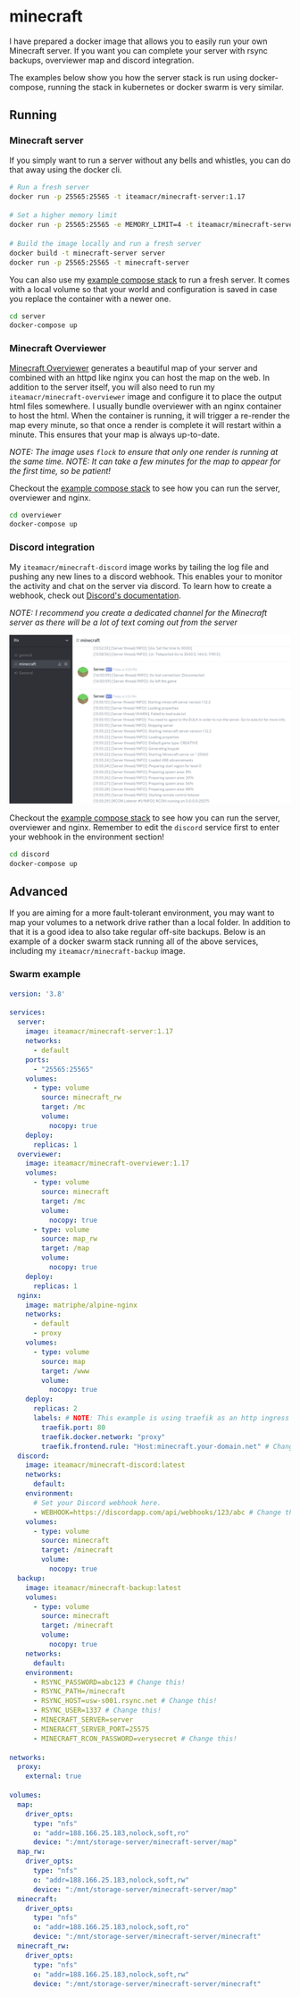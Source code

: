 # minecraft

I have prepared a docker image that allows you to easily run your own Minecraft server. If you want you can complete your server with rsync backups, overviewer map and discord integration.

The examples below show you how the server stack is run using docker-compose, running the stack in kubernetes or docker swarm is very similar.

## Running

### Minecraft server

If you simply want to run a server without any bells and whistles, you can do that away using the docker cli.

```bash
# Run a fresh server
docker run -p 25565:25565 -t iteamacr/minecraft-server:1.17

# Set a higher memory limit
docker run -p 25565:25565 -e MEMORY_LIMIT=4 -t iteamacr/minecraft-server:1.17

# Build the image locally and run a fresh server
docker build -t minecraft-server server
docker run -p 25565:25565 -t minecraft-server
```

You can also use my [example compose stack](https://github.com/alexanderczigler/minecraft/blob/master/server/docker-compose.yaml) to run a fresh server. It comes with a local volume so that your world and configuration is saved in case you replace the container with a newer one.

```bash
cd server
docker-compose up
```

### Minecraft Overviewer

[Minecraft Overviewer](http://docs.overviewer.org/en/latest/) generates a beautiful map of your server and combined with an httpd like nginx you can host the map on the web. In addition to the server itself, you will also need to run my `iteamacr/minecraft-overviewer` image and configure it to place the output html files somewhere. I usually bundle overviewer with an nginx container to host the html. When the container is running, it will trigger a re-render the map every minute, so that once a render is complete it will restart within a minute. This ensures that your map is always up-to-date.

*NOTE: The image uses `flock` to ensure that only one render is running at the same time.*
*NOTE: It can take a few minutes for the map to appear for the first time, so be patient!*

Checkout the [example compose stack](https://github.com/alexanderczigler/minecraft/blob/master/overviewer/docker-compose.yaml) to see how you can run the server, overviewer and nginx.

```bash
cd overviewer
docker-compose up
```

### Discord integration

My `iteamacr/minecraft-discord` image works by tailing the log file and pushing any new lines to a discord webhook. This enables your to monitor the activity and chat on the server via discord. To learn how to create a webhook, check out [Discord's documentation](https://support.discord.com/hc/en-us/articles/228383668-Intro-to-Webhooks).

*NOTE: I recommend you create a dedicated channel for the Minecraft server as there will be a lot of text coming out from the server*

![Discord example](https://raw.githubusercontent.com/alexanderczigler/minecraft/master/discord/example.png)

Checkout the [example compose stack](https://github.com/alexanderczigler/minecraft/blob/master/discord/docker-compose.yaml) to see how you can run the server, overviewer and nginx. Remember to edit the `discord` service first to enter your webhook in the environment section!

```bash
cd discord
docker-compose up
```

## Advanced

If you are aiming for a more fault-tolerant environment, you may want to map your volumes to a network drive rather than a local folder. In addition to that it is a good idea to also take regular off-site backups. Below is an example of a docker swarm stack running all of the above services, including my `iteamacr/minecraft-backup` image.

### Swarm example

```yaml
version: '3.8'

services:
  server:
    image: iteamacr/minecraft-server:1.17
    networks:
      - default
    ports:
      - "25565:25565"
    volumes:
      - type: volume
        source: minecraft_rw
        target: /mc
        volume:
          nocopy: true
    deploy:
      replicas: 1
  overviewer:
    image: iteamacr/minecraft-overviewer:1.17
    volumes:
      - type: volume
        source: minecraft
        target: /mc
        volume:
          nocopy: true
      - type: volume
        source: map_rw
        target: /map
        volume:
          nocopy: true
    deploy:
      replicas: 1
  nginx:
    image: matriphe/alpine-nginx
    networks:
      - default
      - proxy
    volumes:
      - type: volume
        source: map
        target: /www
        volume:
          nocopy: true
    deploy:
      replicas: 2
      labels: # NOTE: This example is using traefik as an http ingress
        traefik.port: 80
        traefik.docker.network: "proxy"
        traefik.frontend.rule: "Host:minecraft.your-domain.net" # Change this!
  discord:
    image: iteamacr/minecraft-discord:latest
    networks:
      default:
    environment:
      # Set your Discord webhook here.
      - WEBHOOK=https://discordapp.com/api/webhooks/123/abc # Change this!
    volumes:
      - type: volume
        source: minecraft
        target: /minecraft
        volume:
          nocopy: true
  backup:
    image: iteamacr/minecraft-backup:latest
    volumes:
      - type: volume
        source: minecraft
        target: /minecraft
        volume:
          nocopy: true
    networks:
      default:
    environment:
      - RSYNC_PASSWORD=abc123 # Change this!
      - RSYNC_PATH=/minecraft
      - RSYNC_HOST=usw-s001.rsync.net # Change this!
      - RSYNC_USER=1337 # Change this!
      - MINECRAFT_SERVER=server
      - MINERACFT_SERVER_PORT=25575
      - MINECRAFT_RCON_PASSWORD=verysecret # Change this!

networks:
  proxy:
    external: true

volumes:
  map:
    driver_opts:
      type: "nfs"
      o: "addr=188.166.25.183,nolock,soft,ro"
      device: ":/mnt/storage-server/minecraft-server/map"
  map_rw:
    driver_opts:
      type: "nfs"
      o: "addr=188.166.25.183,nolock,soft,rw"
      device: ":/mnt/storage-server/minecraft-server/map"
  minecraft:
    driver_opts:
      type: "nfs"
      o: "addr=188.166.25.183,nolock,soft,ro"
      device: ":/mnt/storage-server/minecraft-server/minecraft"
  minecraft_rw:
    driver_opts:
      type: "nfs"
      o: "addr=188.166.25.183,nolock,soft,rw"
      device: ":/mnt/storage-server/minecraft-server/minecraft"

```